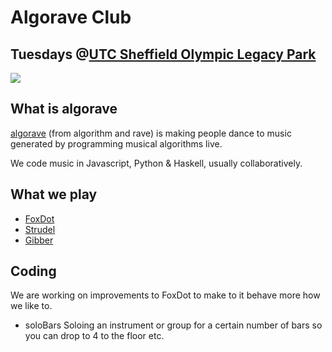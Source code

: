 # Algorave Club
## Tuesdays @[UTC Sheffield Olympic Legacy Park](https://www.utcsheffield.org.uk/olp/)

![](https://www.utcsheffield.org.uk/olp/assets/sites/3/2021/07/UTC-Sheffield-Olympic-Legacy-Park-Horizontal.svg)

## What is algorave

[algorave](https://algorave.com/) (from algorithm and rave) is making people dance to music generated by programming musical algorithms live. 

We code music in Javascript, Python & Haskell, usually collaboratively.

## What we play
- [FoxDot](https://foxdot.org/)
- [Strudel](https://strudel.tidalcycles.org/)
- [Gibber](https://gibber.cc/)

## Coding

We are working on improvements to FoxDot to make to it behave more how we like to.

- soloBars Soloing an instrument or group for a certain number of bars so you can drop to 4 to the floor  etc.
